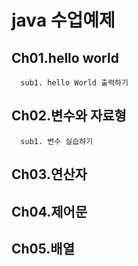 # java 수업예제

## Ch01.hello world
```
  sub1. hello World 출력하기
```
## Ch02.변수와 자료형
```
  sub1. 변수 실습하기
```
## Ch03.연산자
## Ch04.제어문
## Ch05.배열

